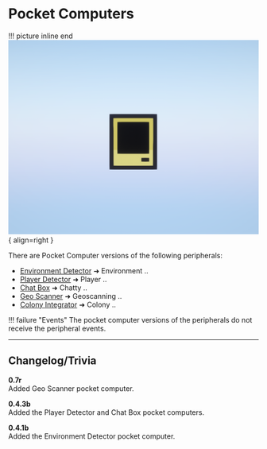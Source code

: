 # Pocket Computers

!!! picture inline end
    ![!Image of a Pocket Computer](/../assets/images/previews/pocket_computer.png){ align=right }

There are Pocket Computer versions of the following peripherals:

* [Environment Detector](../peripherals/environment_detector.md) ➜ Environment ..
* [Player Detector](../peripherals/player_detector.md) ➜ Player ..
* [Chat Box](../peripherals/chat_box.md) ➜ Chatty ..
* [Geo Scanner](../peripherals/geo_scanner.md) ➜ Geoscanning ..
* [Colony Integrator](../peripherals/colony_integrator.md) ➜ Colony ..

!!! failure "Events"
    The pocket computer versions of the peripherals do not receive the peripheral events.

---

## Changelog/Trivia

**0.7r**  
Added Geo Scanner pocket computer.

**0.4.3b**  
Added the Player Detector and Chat Box pocket computers.

**0.4.1b**  
Added the Environment Detector pocket computer.
